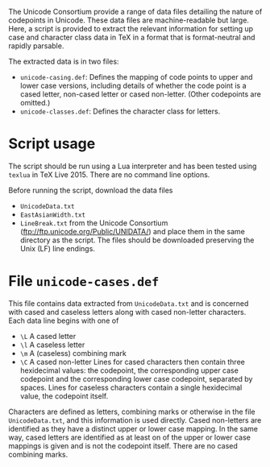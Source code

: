 The Unicode Consortium provide a range of data files detailing
the nature of codepoints in Unicode. These data files are
machine-readable but large. Here, a script is provided to
extract the relevant information for setting up case and
character class data in TeX in a format that is format-neutral
and rapidly parsable.

The extracted data is in two files:
- `unicode-casing.def`: Defines the mapping of code points to
  upper and lower case versions, including details of whether
  the code point is a cased letter, non-cased letter or cased
  non-letter. (Other codepoints are omitted.)
- `unicode-classes.def`: Defines the character class for
  letters.

Script usage
============

The script should be run using a Lua interpreter and has been
tested using `texlua` in TeX Live 2015. There are no command
line options.

Before running the script, download the data files
 - `UnicodeData.txt`
 - `EastAsianWidth.txt`
 - `LineBreak.txt`
from the Unicode Consortium
(ftp://ftp.unicode.org/Public/UNIDATA/) and place them in the
same directory as the script. The files should be downloaded
preserving the Unix (LF) line endings.

File `unicode-cases.def`
========================

This file contains data extracted from `UnicodeData.txt`
and is concerned with cased and caseless letters along with
cased non-letter characters. Each data line begins with one of
 - `\L` A cased letter
 - `\l` A caseless letter
 - `\m` A (caseless) combining mark
 - `\C` A cased non-letter
Lines for cased characters then contain three hexidecimal
values: the codepoint, the corresponding upper case codepoint
and the corresponding lower case codepoint, separated by spaces.
Lines for caseless characters contain a single hexidecimal value,
the codepoint itself.

Characters are defined as letters, combining marks or otherwise in
the file `UnicodeData.txt`, and this information is used directly.
Cased non-letters are identified as they have a distinct upper or
lower case mapping. In the same way, cased letters are identified
as at least on of the upper or lower case mappings is given and
is not the codepoint itself. There are no cased combining marks.